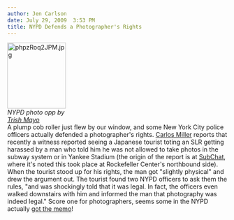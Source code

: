 ```yaml
---
author: Jen Carlson
date: July 29, 2009  3:53 PM
title: NYPD Defends a Photographer's Rights
---
```


<p><span class="mt-enclosure mt-enclosure-image" style="display: inline;"> </span></p><div class="image-right" style=" width:134px; "> <img alt="phpzRoq2JPM.jpg" src="https://web.archive.org/web/20120602112141im_/http://gothamist.com/attachments/arts_jen/phpzRoq2JPM.jpg" width="134" height="151"> <br> <i><span class="photo_caption">NYPD photo opp by <a href="https://web.archive.org/web/20120602112141/http://www.flickr.com/photos/obsessivephotography/3615375252/">Trish Mayo</a></span></i></div> A plump cob roller just flew by our window, and some New York City police officers actually defended a photographer&apos;s rights. <a href="https://web.archive.org/web/20120602112141/http://carlosmiller.com/2009/07/27/nypd-officer-defends-rights-of-photographer/">Carlos Miller</a> reports that recently a witness reported seeing a Japanese tourist toting an SLR getting harassed by a man who told him he was not allowed to take photos in the subway system or in Yankee Stadium (the origin of the report is at <a href="https://web.archive.org/web/20120602112141/http://www.subchat.com/read.asp?Id=812924">SubChat</a>, where it&apos;s noted this took place at Rockefeller Center&apos;s northbound side). When the tourist stood up for his rights, the man got &quot;slightly physical&quot; and drew the argument out. The tourist found two NYPD officers to ask them the rules, &quot;and was shockingly told that it was legal. In fact, the officers even walked downstairs with him and informed the man that photography was indeed legal.&quot; Score one for photographers, seems some in the NYPD actually <a href="https://web.archive.org/web/20120602112141/http://gothamist.com/2009/04/13/nypd_get_lesson_in_photography.php">got the memo</a>!<p></p>